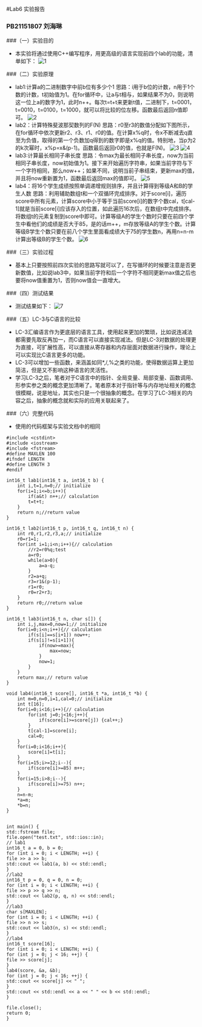 #Lab6 实验报告
### PB21151807 刘海琳
###（一）实验目的
- 本实验将通过使用C++编写程序，用更高级的语言实现前四个lab的功能，清单如下：
![1](task.jpg)

###（二）实验原理 
 - lab1:计算a的二进制数字中前b位有多少个1
思路：i用于b位的计数，n用于1个数的计数，t初始值为1。在for循环中，让a与t相与，如果结果不为0，则说明这一位上a的数字为1，此时n++。每次t=t+t来更新t值，二进制下，t=0001，t=0010，t=0100，t=1000，就可以将比较的位左移。函数最后返回n值即可。
   ![2](1.jpg)
 - lab2：计算特殊斐波那契数列的F(N)
思路：r0至r3的数值分配如下图所示，在for循环中依次更新r2、r3、r1、r0的值。在计算x%q时，令x不断减去q直至为负值，取得的第一个负数加q得到的数字即是x%q的值。特别地，当p为2的k次幂时，x%p=x&(p-1)。函数最后返回r0的值，也就是F(N)。
   ![3](f.jpg)
   ![4](2.jpg)
 - lab3:计算最长相同子串长度
思路：令max为最长相同子串长度，now为当前相同子串长度，now初始值为1。接下来开始遍历字符串，如果当前字符与下一个字符相同，那么now++；如果不同，说明当前子串结束，更新max的值，并且将now重新置为1，函数最后返回max的值即可。
   ![5](3.jpg)
 - lab4：将16个学生成绩按照单调递增规则排序，并且计算得到等级A和B的学生人数
思路：利用辅助数组t和一个双循环完成排序。对于score[i]，遍历score中所有元素，计算score中小于等于当前score[i]的数字个数cal，t[cal-1]就是当前score[i]应该存入的位置，如此遍历16次后，在数组t中完成排序。将数组t的元素复制到score中即可。计算等级A的学生个数时只要在前四个学生中看他们的成绩是否大于85，是的话m++，m存放等级A的学生个数。计算等级B学生个数只要在前八个学生里面看成绩大于75的学生数n，再用n=n-m计算出等级B的学生个数。
   ![6](4.jpg)
 
###（三）实验过程
 - 基本上只要按照前四次实验的思路写就可以了，在写循环的时候要注意是否更新数值，比如说lab3中，如果当前字符和后一个字符不相同更新max值之后也要将now值重置为1，否则now值会一直增大。

###（四）测试结果
 - 测试结果如下：
![7](result.jpg)

###（五）LC-3与C语言的比较
 - LC-3汇编语言作为更底层的语言工具，使用起来更加的繁琐，比如说连减法都需要先取反再加一，而C语言可以直接实现减法。但是LC-3对数据的处理更为直接，可扩展性高，可以直接从寄存器和内存层面对数据进行操作，理论上可以实现比C语言更多的功能。
 - LC-3可以增加一些函数，来涵盖如同*,/,%之类的功能，使得数据运算上更加简洁，但是又不影响这种语言的灵活性。
 - 学习LC-3之后，笔者对于C语言中的指针、全局变量、局部变量、函数调用、形参实参之类的概念更加清晰了。笔者原本对于指针等与内存地址相关的概念很模糊，说是地址，其实也只是一个很抽象的概念。在学习了LC-3相关的内容之后，抽象的概念就和实际的应用关联起来了。

###（六）完整代码
 - 使用的代码框架与实验文档中的相同
```
#include <cstdint>
#include <iostream>
#include <fstream>
#define MAXLEN 100
#ifndef LENGTH
#define LENGTH 3
#endif

int16_t lab1(int16_t a, int16_t b) {
    int i,t=1,n=0;// initialize
    for(i=1;i<=b;i++){
        if(a&t) n++;// calculation
        t=t+t;
    }
    return n;//return value
}

int16_t lab2(int16_t p, int16_t q, int16_t n) {
    int r0,r1,r2,r3,a;// initialize
    r0=r1=1;
    for(int i=1;i<n;i++){// calculation
        //r2=r0%q;test
        a=r0;
        while(a>0){
            a=a-q;
        }
        r2=a+q;
        r3=r1&(p-1);
        r1=r0;
        r0=r2+r3;
    }
    return r0;//return value
}

int16_t lab3(int16_t n, char s[]) {
    int i,j,max=0,now=1;// initialize
    for(i=0;i<n;i++){// calculation
        if(s[i]==s[i+1]) now++;
        if(s[i]!=s[i+1]){
            if(now>=max){
                max=now;
            }
            now=1;
        }
    }
    return max;// return value
}

void lab4(int16_t score[], int16_t *a, int16_t *b) {
    int m=0,n=0,i=1,cal=0;// initialize
    int t[16];
    for(i=0;i<16;i++){// calculation
        for(int j=0;j<16;j++){
            if(score[i]>=score[j]) {cal++;} 
        }
        t[cal-1]=score[i];
        cal=0;
    }
    for(i=0;i<16;i++){
        score[i]=t[i];
    }
    for(i=15;i>=12;i--){
        if(score[i]>=85) m++;
    }
    for(i=15;i>8;i--){
        if(score[i]>=75) n++;
    }
    n=n-m;
    *a=m;
    *b=n;
}


int main() {
std::fstream file;
file.open("test.txt", std::ios::in);
// lab1
int16_t a = 0, b = 0;
for (int i = 0; i < LENGTH; ++i) {
file >> a >> b;
std::cout << lab1(a, b) << std::endl;
}
//lab2
int16_t p = 0, q = 0, n = 0;
for (int i = 0; i < LENGTH; ++i) {
file >> p >> q >> n;
std::cout << lab2(p, q, n) << std::endl;
}
//lab3
char s[MAXLEN];
for (int i = 0; i < LENGTH; ++i) {
file >> n >> s;
std::cout << lab3(n, s) << std::endl;
}
//lab4
int16_t score[16];
for (int i = 0; i < LENGTH; ++i) {
for (int j = 0; j < 16; ++j) {
file >> score[j];
}
lab4(score, &a, &b);
for (int j = 0; j < 16; ++j) {
std::cout << score[j] << " ";
}
std::cout << std::endl << a << " " << b << std::endl;
}

file.close();
return 0;
}
```